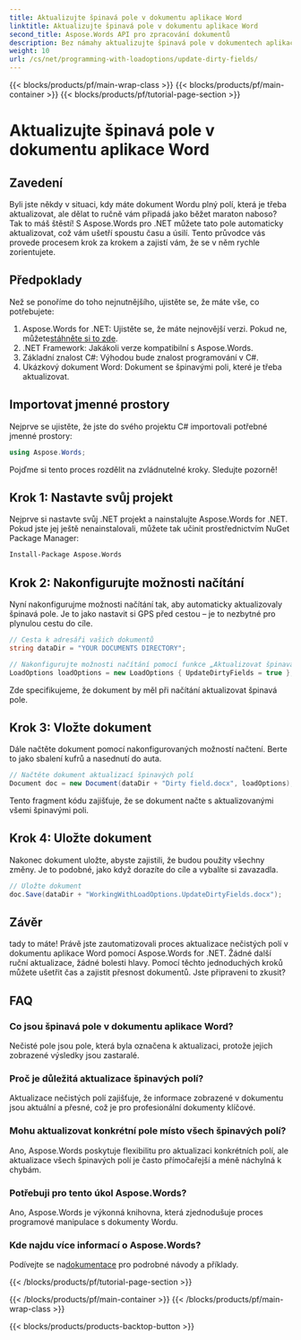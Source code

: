 ```yaml
---
title: Aktualizujte špinavá pole v dokumentu aplikace Word
linktitle: Aktualizujte špinavá pole v dokumentu aplikace Word
second_title: Aspose.Words API pro zpracování dokumentů
description: Bez námahy aktualizujte špinavá pole v dokumentech aplikace Word pomocí Aspose.Words pro .NET pomocí tohoto komplexního průvodce krok za krokem.
weight: 10
url: /cs/net/programming-with-loadoptions/update-dirty-fields/
---
```


{{< blocks/products/pf/main-wrap-class >}}
{{< blocks/products/pf/main-container >}}
{{< blocks/products/pf/tutorial-page-section >}}

# Aktualizujte špinavá pole v dokumentu aplikace Word


## Zavedení

Byli jste někdy v situaci, kdy máte dokument Wordu plný polí, která je třeba aktualizovat, ale dělat to ručně vám připadá jako běžet maraton naboso? Tak to máš štěstí! S Aspose.Words pro .NET můžete tato pole automaticky aktualizovat, což vám ušetří spoustu času a úsilí. Tento průvodce vás provede procesem krok za krokem a zajistí vám, že se v něm rychle zorientujete.

## Předpoklady

Než se ponoříme do toho nejnutnějšího, ujistěte se, že máte vše, co potřebujete:

1.  Aspose.Words for .NET: Ujistěte se, že máte nejnovější verzi. Pokud ne, můžete[stáhněte si to zde](https://releases.aspose.com/words/net/).
2. .NET Framework: Jakákoli verze kompatibilní s Aspose.Words.
3. Základní znalost C#: Výhodou bude znalost programování v C#.
4. Ukázkový dokument Word: Dokument se špinavými poli, které je třeba aktualizovat.

## Importovat jmenné prostory

Nejprve se ujistěte, že jste do svého projektu C# importovali potřebné jmenné prostory:

```csharp
using Aspose.Words;
```

Pojďme si tento proces rozdělit na zvládnutelné kroky. Sledujte pozorně!

## Krok 1: Nastavte svůj projekt

Nejprve si nastavte svůj .NET projekt a nainstalujte Aspose.Words for .NET. Pokud jste jej ještě nenainstalovali, můžete tak učinit prostřednictvím NuGet Package Manager:

```bash
Install-Package Aspose.Words
```

## Krok 2: Nakonfigurujte možnosti načítání

Nyní nakonfigurujme možnosti načítání tak, aby automaticky aktualizovaly špinavá pole. Je to jako nastavit si GPS před cestou – je to nezbytné pro plynulou cestu do cíle.

```csharp
// Cesta k adresáři vašich dokumentů
string dataDir = "YOUR DOCUMENTS DIRECTORY";

// Nakonfigurujte možnosti načítání pomocí funkce „Aktualizovat špinavá pole“.
LoadOptions loadOptions = new LoadOptions { UpdateDirtyFields = true };
```

Zde specifikujeme, že dokument by měl při načítání aktualizovat špinavá pole.

## Krok 3: Vložte dokument

Dále načtěte dokument pomocí nakonfigurovaných možností načtení. Berte to jako sbalení kufrů a nasednutí do auta.

```csharp
// Načtěte dokument aktualizací špinavých polí
Document doc = new Document(dataDir + "Dirty field.docx", loadOptions);
```

Tento fragment kódu zajišťuje, že se dokument načte s aktualizovanými všemi špinavými poli.

## Krok 4: Uložte dokument

Nakonec dokument uložte, abyste zajistili, že budou použity všechny změny. Je to podobné, jako když dorazíte do cíle a vybalíte si zavazadla.

```csharp
// Uložte dokument
doc.Save(dataDir + "WorkingWithLoadOptions.UpdateDirtyFields.docx");
```

## Závěr

tady to máte! Právě jste zautomatizovali proces aktualizace nečistých polí v dokumentu aplikace Word pomocí Aspose.Words for .NET. Žádné další ruční aktualizace, žádné bolesti hlavy. Pomocí těchto jednoduchých kroků můžete ušetřit čas a zajistit přesnost dokumentů. Jste připraveni to zkusit?

## FAQ

### Co jsou špinavá pole v dokumentu aplikace Word?
Nečisté pole jsou pole, která byla označena k aktualizaci, protože jejich zobrazené výsledky jsou zastaralé.

### Proč je důležitá aktualizace špinavých polí?
Aktualizace nečistých polí zajišťuje, že informace zobrazené v dokumentu jsou aktuální a přesné, což je pro profesionální dokumenty klíčové.

### Mohu aktualizovat konkrétní pole místo všech špinavých polí?
Ano, Aspose.Words poskytuje flexibilitu pro aktualizaci konkrétních polí, ale aktualizace všech špinavých polí je často přímočařejší a méně náchylná k chybám.

### Potřebuji pro tento úkol Aspose.Words?
Ano, Aspose.Words je výkonná knihovna, která zjednodušuje proces programové manipulace s dokumenty Wordu.

### Kde najdu více informací o Aspose.Words?
 Podívejte se na[dokumentace](https://reference.aspose.com/words/net/) pro podrobné návody a příklady.

{{< /blocks/products/pf/tutorial-page-section >}}

{{< /blocks/products/pf/main-container >}}
{{< /blocks/products/pf/main-wrap-class >}}

{{< blocks/products/products-backtop-button >}}

